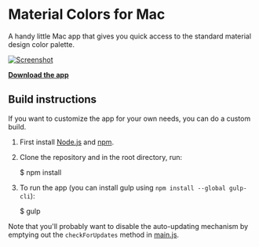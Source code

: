 # Material Colors for Mac

A handy little Mac app that gives you quick access to the standard material design color palette.

[![Screenshot](Screenshot.gif)](http://cl.ly/3R0p1Z3A3F2E)

**[Download the app](https://github.com/romannurik/MaterialColorsApp/releases/download/v1.0.1/MaterialColors-1.0.1.zip)**

## Build instructions

If you want to customize the app for your own needs, you can do a custom build.

  1. First install [Node.js](https://nodejs.org/) and [npm](https://www.npmjs.com/).
  2. Clone the repository and in the root directory, run:

        $ npm install

  3. To run the app (you can install gulp using `npm install --global gulp-cli`):

        $ gulp

Note that you'll probably want to disable the auto-updating mechanism by emptying out the `checkForUpdates` method in
[main.js](https://github.com/romannurik/MaterialColorsApp/blob/master/app/main.js).
